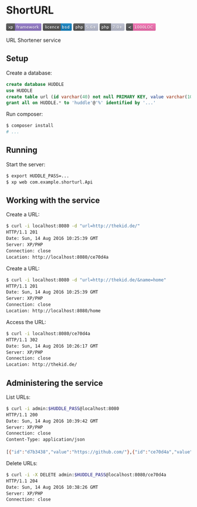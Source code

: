 ShortURL
========

[![Uses XP Framework](https://raw.githubusercontent.com/xp-framework/web/master/static/xp-framework-badge.png)](https://github.com/xp-framework/core)
[![BSD Licence](https://raw.githubusercontent.com/xp-framework/web/master/static/licence-bsd.png)](https://github.com/xp-framework/core/blob/master/LICENCE.md)
[![Required PHP 5.6+](https://raw.githubusercontent.com/xp-framework/web/master/static/php-5_6plus.png)](http://php.net/)
[![Supports PHP 7.0+](https://raw.githubusercontent.com/xp-framework/web/master/static/php-7_0plus.png)](http://php.net/)
![Less than 1000 lines](https://raw.githubusercontent.com/xp-framework/web/master/static/less-than-1000LOC.png)

URL Shortener service

Setup
-----
Create a database:

```sql
create database HUDDLE
use HUDDLE
create table url (id varchar(40) not null PRIMARY KEY, value varchar(1024))
grant all on HUDDLE.* to 'huddle'@'%' identified by '...'
```

Run composer:

```sh
$ composer install
# ...
```

Running
-------
Start the server:

```sh
$ export HUDDLE_PASS=...
$ xp web com.example.shorturl.Api
```

Working with the service
------------------------

Create a URL:

```sh
$ curl -i localhost:8080 -d "url=http://thekid.de/"
HTTP/1.1 201
Date: Sun, 14 Aug 2016 10:25:39 GMT
Server: XP/PHP
Connection: close
Location: http://localhost:8080/ce70d4a
```

Create a URL:

```sh
$ curl -i localhost:8080 -d "url=http://thekid.de/&name=home"
HTTP/1.1 201
Date: Sun, 14 Aug 2016 10:25:39 GMT
Server: XP/PHP
Connection: close
Location: http://localhost:8080/home
```


Access the URL:

```sh
$ curl -i localhost:8080/ce70d4a
HTTP/1.1 302
Date: Sun, 14 Aug 2016 10:26:17 GMT
Server: XP/PHP
Connection: close
Location: http://thekid.de/
```

Administering the service
-------------------------

List URLs:

```sh
$ curl -i admin:$HUDDLE_PASS@localhost:8080
HTTP/1.1 200
Date: Sun, 14 Aug 2016 10:39:42 GMT
Server: XP/PHP
Connection: close
Content-Type: application/json

[{"id":"d7b3438","value":"https://github.com/"},{"id":"ce70d4a","value":"http://thekid.de/"}]
```

Delete URLs:

```sh
$ curl -i -X DELETE admin:$HUDDLE_PASS@localhost:8080/ce70d4a
HTTP/1.1 204
Date: Sun, 14 Aug 2016 10:38:26 GMT
Server: XP/PHP
Connection: close
```